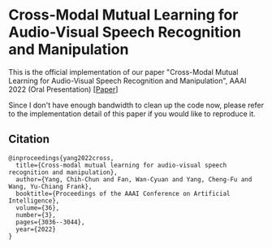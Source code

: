 
# Cross-Modal Mutual Learning for Audio-Visual Speech Recognition and Manipulation

This is the official implementation of our paper "Cross-Modal Mutual Learning for Audio-Visual Speech Recognition and Manipulation", AAAI 2022 (Oral Presentation) 
\[[Paper](https://ojs.aaai.org/index.php/AAAI/article/view/20210/19969)\]


Since I don't have enough bandwidth to clean up the code now, please refer to the implementation detail of this paper if you would like to reproduce it.

## Citation
```
@inproceedings{yang2022cross,
  title={Cross-modal mutual learning for audio-visual speech recognition and manipulation},
  author={Yang, Chih-Chun and Fan, Wan-Cyuan and Yang, Cheng-Fu and Wang, Yu-Chiang Frank},
  booktitle={Proceedings of the AAAI Conference on Artificial Intelligence},
  volume={36},
  number={3},
  pages={3036--3044},
  year={2022}
}
```

